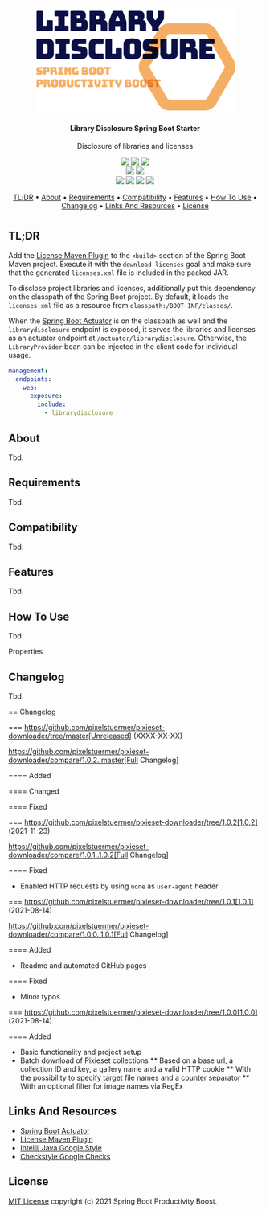 <h1 align="center">
    <img src="./.docs/logo/logo.png" width="400"/>
</h1>

<h4 align="center">Library Disclosure Spring Boot Starter</h4>

<p align="center">Disclosure of libraries and licenses</p>

<p align="center">
    <a href="https://github.com/Spring-Boot-Productivity-Boost/library-disclosure-spring-boot-starter/actions/workflows/ci-build.yaml"><img src="https://img.shields.io/github/workflow/status/Spring-Boot-Productivity-Boost/library-disclosure-spring-boot-starter/CI build?logo=github&logoColor=white"></a>
    <a href="https://github.com/Spring-Boot-Productivity-Boost/library-disclosure-spring-boot-starter/tags"><img src="https://img.shields.io/github/v/tag/Spring-Boot-Productivity-Boost/library-disclosure-spring-boot-starter?display_name=tag&logo=github&logoColor=white"></a>
    <a href="https://opensource.org/licenses/mit-license.php"><img src="https://img.shields.io/github/license/Spring-Boot-Productivity-Boost/library-disclosure-spring-boot-starter?logo=Open Source Initiative&logoColor=white"></a>
    <br>
    <a href="https://codebeat.co/projects/github-com-spring-boot-productivity-boost-library-disclosure-spring-boot-starter-develop"><img src="https://codebeat.co/badges/bee3f5ec-31c1-4cd9-bb43-f3d16c203080"></a>
    <a href="https://codecov.io/gh/Spring-Boot-Productivity-Boost/library-disclosure-spring-boot-starter"><img src="https://codecov.io/gh/Spring-Boot-Productivity-Boost/library-disclosure-spring-boot-starter/branch/develop/graph/badge.svg?token=67917LNJ02"></a>
    <br>
    <a href="https://github.com/Spring-Boot-Productivity-Boost/library-disclosure-spring-boot-starter/issues"><img src="https://img.shields.io/github/issues/Spring-Boot-Productivity-Boost/library-disclosure-spring-boot-starter?logo=github&logoColor=white"></a>
    <a href="https://github.com/Spring-Boot-Productivity-Boost/library-disclosure-spring-boot-starter/issues?q=is%3Aissue+is%3Aclosed"><img src="https://img.shields.io/github/issues-closed/Spring-Boot-Productivity-Boost/library-disclosure-spring-boot-starter?logo=github&logoColor=white"></a>
    <a href="https://github.com/Spring-Boot-Productivity-Boost/library-disclosure-spring-boot-starter/pulls"><img src="https://img.shields.io/github/issues-pr/Spring-Boot-Productivity-Boost/library-disclosure-spring-boot-starter?logo=github&logoColor=white"></a>
    <a href="https://github.com/Spring-Boot-Productivity-Boost/library-disclosure-spring-boot-starter/pulls?q=is%3Apr+is%3Aclosed"><img src="https://img.shields.io/github/issues-pr-closed/Spring-Boot-Productivity-Boost/library-disclosure-spring-boot-starter?logo=github&logoColor=white"></a>
</p>

<p align="center">
    <a href="#tldr">TL;DR</a> •
    <a href="#about">About</a> •
    <a href="#requirements">Requirements</a> •
    <a href="#compatibility">Compatibility</a> •
    <a href="#features">Features</a> •
    <a href="#how-to-use">How To Use</a> •
    <a href="#changelog">Changelog</a> •
    <a href="#links-and-resources">Links And Resources</a> •
    <a href="#license">License</a>
</p>

<h1></h1>

## TL;DR

Add the [License Maven Plugin](https://www.mojohaus.org/license-maven-plugin/index.html) to the `<build>` section of the Spring Boot Maven project. Execute it
with the `download-licenses` goal and make sure that the generated `licenses.xml` file is included in the packed JAR.

To disclose project libraries and licenses, additionally put this dependency on the classpath of the Spring Boot project. By default, it loads
the `licenses.xml` file as a resource from `classpath:/BOOT-INF/classes/`.

When the [Spring Boot Actuator](https://docs.spring.io/spring-boot/docs/current/reference/html/actuator.html) is on the classpath as well and
the `librarydisclosure` endpoint is exposed, it serves the libraries and licenses as an actuator endpoint at `/actuator/librarydisclosure`. Otherwise,
the `LibraryProvider` bean can be injected in the client code for individual usage.

```yaml
management:
  endpoints:
    web:
      exposure:
        include:
          - librarydisclosure
```

## About

Tbd.

## Requirements

Tbd.

## Compatibility

Tbd.

## Features

Tbd.

## How To Use

Tbd.

Properties

## Changelog

Tbd.

== Changelog

=== https://github.com/pixelstuermer/pixieset-downloader/tree/master[Unreleased] (XXXX-XX-XX)

https://github.com/pixelstuermer/pixieset-downloader/compare/1.0.2..master[Full Changelog]

==== Added

==== Changed

==== Fixed

=== https://github.com/pixelstuermer/pixieset-downloader/tree/1.0.2[1.0.2] (2021-11-23)

https://github.com/pixelstuermer/pixieset-downloader/compare/1.0.1..1.0.2[Full Changelog]

==== Fixed

* Enabled HTTP requests by using `none` as `user-agent` header

=== https://github.com/pixelstuermer/pixieset-downloader/tree/1.0.1[1.0.1] (2021-08-14)

https://github.com/pixelstuermer/pixieset-downloader/compare/1.0.0..1.0.1[Full Changelog]

==== Added

* Readme and automated GitHub pages

==== Fixed

* Minor typos

=== https://github.com/pixelstuermer/pixieset-downloader/tree/1.0.0[1.0.0] (2021-08-14)

==== Added

* Basic functionality and project setup
* Batch download of Pixieset collections
  ** Based on a base url, a collection ID and key, a gallery name and a valid HTTP cookie
  ** With the possibility to specify target file names and a counter separator
  ** With an optional filter for image names via RegEx

## Links And Resources

* [Spring Boot Actuator](https://docs.spring.io/spring-boot/docs/current/reference/html/actuator.html)
* [License Maven Plugin](https://www.mojohaus.org/license-maven-plugin/index.html)
* [Intellij Java Google Style](https://github.com/google/styleguide/blob/gh-pages/intellij-java-google-style.xml)
* [Checkstyle Google Checks](https://github.com/checkstyle/checkstyle/blob/checkstyle-8.30/src/main/resources/google_checks.xml)

## License

[MIT License](https://opensource.org/licenses/mit-license.php) copyright (c) 2021 Spring Boot Productivity Boost.
